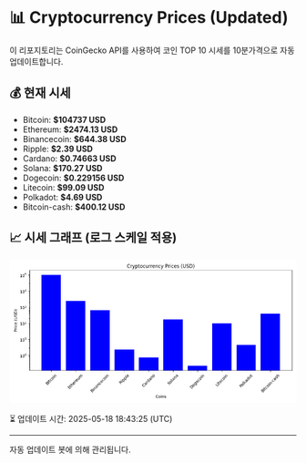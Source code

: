 
# 📊 Cryptocurrency Prices (Updated)

이 리포지토리는 CoinGecko API를 사용하여 코인 TOP 10 시세를 10분가격으로 자동 업데이트합니다.

## 💰 현재 시세
- Bitcoin: **$104737 USD**
- Ethereum: **$2474.13 USD**
- Binancecoin: **$644.38 USD**
- Ripple: **$2.39 USD**
- Cardano: **$0.74663 USD**
- Solana: **$170.27 USD**
- Dogecoin: **$0.229156 USD**
- Litecoin: **$99.09 USD**
- Polkadot: **$4.69 USD**
- Bitcoin-cash: **$400.12 USD**

## 📈 시세 그래프 (로그 스케일 적용)
![Crypto Prices](crypto_prices.png)

⏳ 업데이트 시간: 2025-05-18 18:43:25 (UTC)

---
자동 업데이트 봇에 의해 관리됩니다.
